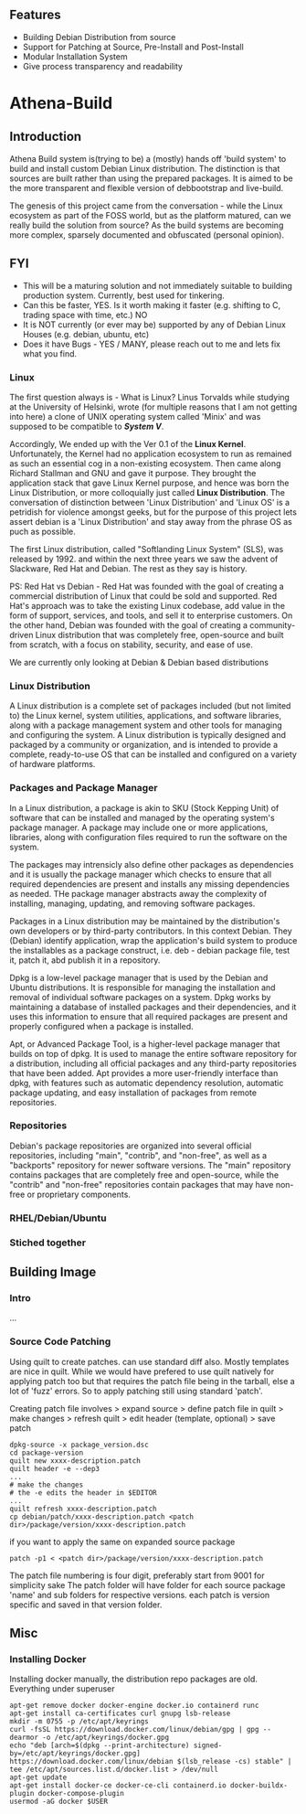 ## Features
- Building Debian Distribution from source
- Support for Patching at Source, Pre-Install and Post-Install
- Modular Installation System
- Give process transparency and readability

# Athena-Build

## Introduction
Athena Build system is(trying to be) a (mostly) hands off 'build system' to build and install custom Debian Linux distribution. The distinction is that  sources are built rather than using the prepared packages. It is aimed to be the more transparent and flexible version of debbootstrap and live-build.

The genesis of this project came from the conversation - while the Linux ecosystem as part of the FOSS world, but as the platform matured, can we really build the solution from source? As the build systems are becoming more complex, sparsely documented and obfuscated (personal opinion).

## FYI
 - This will be a maturing solution and not immediately suitable to building production system. Currently, best used for tinkering.
 - Can this be faster, YES. Is it worth making it faster (e.g. shifting to C, trading space with time, etc.) NO
 - It is NOT currently (or ever may be) supported by any of Debian Linux Houses (e.g. debian, ubuntu, etc)
 - Does it have Bugs - YES / MANY, please reach out to me and lets fix what you find.

### Linux
The first question always is - What is Linux?  Linus Torvalds while studying at the University of Helsinki, wrote (for multiple reasons that I am not getting into here) a clone of UNIX operating system called 'Minix' and was supposed to be compatible to ***System V***. 

Accordingly, We ended up with the Ver 0.1 of the **Linux Kernel**. Unfortunately, the Kernel had no application ecosystem to run as remained as such an essential cog in a non-existing ecosystem. Then came along Richard Stallman and GNU and gave it purpose. They brought the application stack that gave Linux Kernel purpose, and hence was born the Linux Distribution, or more colloquially just called **Linux Distribution**. The conversation of distinction between 'Linux Distribution' and 'Linux OS' is a petridish for violence amongst geeks, but for the purpose of this project lets assert debian is a 'Linux Distribution' and stay away from the phrase OS as puch as possible.

The first Linux distribution, called "Softlanding Linux System" (SLS), was released by 1992. and within the next three years we saw the advent of Slackware, Red Hat and Debian. The rest as they say is history.

PS: Red Hat vs Debian - Red Hat was founded with the goal of creating a commercial distribution of Linux that could be sold and supported. Red Hat's approach was to take the existing Linux codebase, add value in the form of support, services, and tools, and sell it to enterprise customers. On the other hand, Debian was founded  with the goal of creating a community-driven Linux distribution that was completely free, open-source and built from scratch, with a focus on stability, security, and ease of use. 

We are currently only looking at Debian & Debian based distributions

### Linux Distribution
A Linux distribution is a complete set of packages included (but not limited to) the Linux kernel, system utilities, applications, and software libraries, along with a package management system and other tools for managing and configuring the system. A Linux distribution is typically designed and packaged by a community or organization, and is intended to provide a complete, ready-to-use OS that can be installed and configured on a variety of hardware platforms.

### Packages and Package Manager
In a Linux distribution, a package is akin to SKU (Stock Kepping Unit) of software that can be installed and managed by the operating system's package manager. A package may include one or more applications, libraries, along with configuration files required to run the software on the system. 

The packages may intrensicly also define other packages as dependencies and it is usually the package manager which checks to ensure that all required dependencies are present and installs any missing dependencies as needed. THe package manager abstracts away the complexity of installing, managing, updating, and removing software packages.

Packages in a Linux distribution may be maintained by the distribution's own developers or by third-party contributors. In this context Debian. They (Debian) identify application, wrap the application's build system to produce the installables as a package construct, i.e. deb - debian package file, test it, patch it, abd publish it in a repository.

Dpkg is a low-level package manager that is used by the Debian and Ubuntu distributions. It is responsible for managing the installation and removal of individual software packages on a system. Dpkg works by maintaining a database of installed packages and their dependencies, and it uses this information to ensure that all required packages are present and properly configured when a package is installed.

Apt, or Advanced Package Tool, is a higher-level package manager that builds on top of dpkg. It is used to manage the entire software repository for a distribution, including all official packages and any third-party repositories that have been added. Apt provides a more user-friendly interface than dpkg, with features such as automatic dependency resolution, automatic package updating, and easy installation of packages from remote repositories.

### Repositories

Debian's package repositories are organized into several official repositories, including "main", "contrib", and "non-free", as well as a "backports" repository for newer software versions. The "main" repository contains packages that are completely free and open-source, while the "contrib" and "non-free" repositories contain packages that may have non-free or proprietary components. 



### RHEL/Debian/Ubuntu

### Stiched together


## Building Image

### Intro

...

### Source Code Patching
Using quilt to create patches. can use standard diff also. Mostly templates are nice in quilt. While we would have prefered to use quilt natively for applying patch too but that requires the patch file being in the tarball, else a lot of 'fuzz' errors. So to apply patching still using standard 'patch'.

Creating patch file involves > expand source > define patch file in quilt > make changes > refresh quilt > edit header (template, optional) > save patch
```
dpkg-source -x package_version.dsc
cd package-version
quilt new xxxx-description.patch
quilt header -e --dep3 
...
# make the changes
# the -e edits the header in $EDITOR
...
quilt refresh xxxx-description.patch
cp debian/patch/xxxx-description.patch <patch dir>/package/version/xxxx-description.patch
```

if you want to apply the same on expanded source package
```
patch -p1 < <patch dir>/package/version/xxxx-description.patch
```

The patch file numbering is four digit, preferably start from 9001 for simplicity sake
The patch folder will have folder for each source package 'name' and sub folders for respective versions. each patch is version specific and saved in that version folder.

## Misc

### Installing Docker

Installing docker manually, the distribution repo packages are old.
Everything under superuser
```commandline
apt-get remove docker docker-engine docker.io containerd runc
apt-get install ca-certificates curl gnupg lsb-release
mkdir -m 0755 -p /etc/apt/keyrings
curl -fsSL https://download.docker.com/linux/debian/gpg | gpg --dearmor -o /etc/apt/keyrings/docker.gpg
echo "deb [arch=$(dpkg --print-architecture) signed-by=/etc/apt/keyrings/docker.gpg] https://download.docker.com/linux/debian $(lsb_release -cs) stable" |  tee /etc/apt/sources.list.d/docker.list > /dev/null
apt-get update
apt-get install docker-ce docker-ce-cli containerd.io docker-buildx-plugin docker-compose-plugin
usermod -aG docker $USER
```